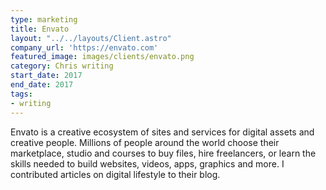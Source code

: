 ```yaml
---
type: marketing
title: Envato
layout: "../../layouts/Client.astro"
company_url: 'https://envato.com'
featured_image: images/clients/envato.png
category: Chris writing
start_date: 2017
end_date: 2017
tags:
- writing
---
```


Envato is a creative ecosystem of sites and services for digital assets and creative people. Millions of people around the world choose their marketplace, studio and courses to buy files, hire freelancers, or learn the skills needed to build websites, videos, apps, graphics and more. I contributed articles on digital lifestyle to their blog.
